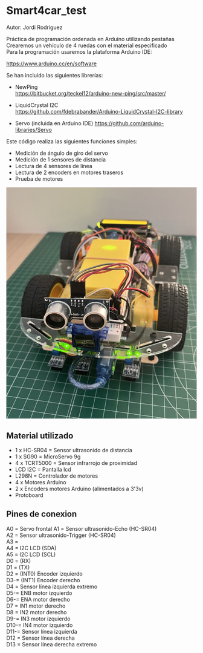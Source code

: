 # Smart4car_test

Autor: Jordi Rodríguez  

Práctica de programación ordenada en Arduino utilizando pestañas   
Crearemos un vehículo de 4 ruedas con el material especificado  
Para la programación usaremos la plataforma Arduino IDE:  

https://www.arduino.cc/en/software  

Se han incluido las siguientes librerías:  

- NewPing  
https://bitbucket.org/teckel12/arduino-new-ping/src/master/  

- LiquidCrystal I2C  
https://github.com/fdebrabander/Arduino-LiquidCrystal-I2C-library  

- Servo (incluida en Arduino IDE)
https://github.com/arduino-libraries/Servo


Este código realiza las siguientes funciones simples:  
- Medición de ángulo de giro del servo  
- Medición de 1 sensores de distancia  
- Lectura de 4 sensores de línea  
- Lectura de 2 encoders en motores traseros  
- Prueba de motores  
 
  
![Imagen Smart4car acabado](Smart4car.jpeg)  


## Material utilizado

- 1 x HC-SR04 = Sensor ultrasonido de distancia  
- 1 x SG90 = MicroServo 9g  
- 4 x TCRT5000 = Sensor infrarrojo de proximidad
- LCD I2C = Pantalla lcd
- L298N = Controlador de motores
- 4 x Motores Arduino
- 2 x Encoders motores Arduino (alimentados a 3'3v)  
- Protoboard
  

## Pines de conexion

A0 = Servo frontal
A1 = Sensor ultrasonido-Echo (HC-SR04)  
A2 = Sensor ultrasonido-Trigger (HC-SR04)  
A3 =   
A4 = I2C LCD (SDA)  
A5 = I2C LCD (SCL)  
D0 = (RX)  
D1 = (TX)  
D2 = (INT0) Encoder izquierdo  
D3-= (INT1) Encoder derecho  
D4 = Sensor línea izquierda extremo     
D5-= ENB motor izquierdo  
D6-= ENA motor derecho  
D7 = IN1 motor derecho  
D8 = IN2 motor derecho  
D9-= IN3 motor izquierdo  
D10-= IN4 motor izquierdo  
D11-= Sensor línea izquierda  
D12 = Sensor línea derecha   
D13 = Sensor línea derecha extremo  
